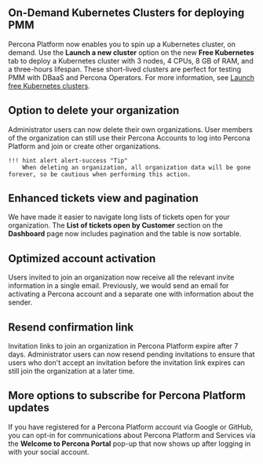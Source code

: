 ## On-Demand Kubernetes Clusters for deploying PMM
Percona Platform now enables you to spin up a Kubernetes cluster, on demand. Use the **Launch a new cluster** option on the new **Free Kubernetes** tab to deploy a Kubernetes cluster with 3 nodes, 4 CPUs, 8 GB of RAM, and a three-hours lifespan. These short-lived clusters are perfect for testing PMM with DBaaS and Percona Operators.
For more information, see [Launch free Kubernetes clusters](create-free-k8.md).

## Option to delete your organization 
Administrator users can now delete their own organizations. User members of the organization can still use their Percona Accounts to log into Percona Platform and join or create other organizations.

    !!! hint alert alert-success "Tip"
        When deleting an organization, all organization data will be gone forever, so be cautious when performing this action. 

## Enhanced tickets view and pagination
We have made it easier to navigate long lists of tickets open for your organization. The **List of tickets open by Customer** section on the **Dashboard** page now includes pagination and the table is now sortable.

## Optimized account activation
Users invited to join an organization now receive all the relevant invite information in a single email. Previously, we would send an email for activating a Percona account and a separate one with information about the sender.
 
## Resend confirmation link
Invitation links to join an organization in Percona Platform expire after 7 days. Administrator users can now resend pending invitations to ensure that users who don't accept an invitation before the invitation link expires can still join the organization at a later time.

## More options to subscribe for Percona Platform updates
If you have registered for a Percona Platform account via Google or GitHub, you can opt-in for communications about Percona Platform and Services via the **Welcome to Percona Portal** pop-up that now shows up after logging in with your social account. 

